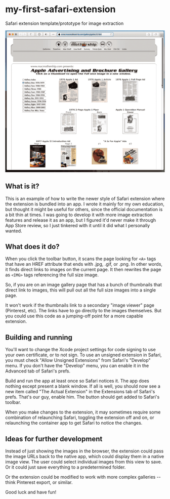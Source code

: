 # my-first-safari-extension
Safari extension template/prototype for image extraction

![Animated GIF of extension in use](demo.gif)

## What is it?

This is an example of how to write the newer style of Safari extension where the extension is bundled into an app.  I wrote it mainly for my own education, but thought it might be useful for others, since the official documentation is a bit thin at times.  I was going to develop it with more image extraction features and release it as an app, but I figured it'd never make it through App Store review, so I just tinkered with it until it did what I personally wanted.

## What does it do?

When you click the toolbar button, it scans the page looking for `<A>` tags that have an HREF attribute that ends with .jpg, .gif, or .png.  In other words, it finds direct links to images on the current page.  It then rewrites the page as `<IMG>` tags referencing the full size image.

So, if you are on an image gallery page that has a bunch of thumbnails that direct link to images, this will pull out all the full size images into a single page.

It won't work if the thumbnails link to a secondary "image viewer" page (Pinterest, etc).  The links have to go directly to the images themselves.  But you could use this code as a jumping-off point for a more capable extension.

## Building and running

You'll want to change the Xcode project settings for code signing to use your own certificate, or to not sign.  To use an unsigned extension in Safari, you must check "Allow Unsigned Extensions" from Safari's "Develop" menu.  If you don't have the "Develop" menu, you can enable it in the Advanced tab of Safari's prefs.

Build and run the app at least once so Safari notices it.  The app does nothing except present a blank window.  If all is well, you should now see a new item called "The Actual Extension" in the Extensions tab of Safari's prefs.  That's our guy, enable him.  The button should get added to Safari's toolbar.

When you make changes to the extension, it may sometimes require some combination of relaunching Safari, toggling the extension off and on, or relaunching the container app to get Safari to notice the changes.

## Ideas for further development

Instead of just showing the images in the browser, the extension could pass the image URLs back to the native app, which could display them in a native image view.  The user could select individual images from this view to save.  Or it could just save everything to a predetermined folder.

Or the extension could be modified to work with more complex galleries -- think Pinterest export, or similar.

Good luck and have fun!

